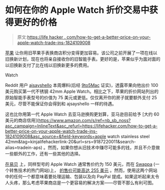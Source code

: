 # 如何在你的 Apple Watch 折价交易中获得更好的价格

> 原文:[https://life hacker . com/how-to-get-a-better-price-on-your-apple-watch-trade-ins-1824109008](https://lifehacker.com/how-to-get-a-better-price-on-your-apple-watch-trade-ins-1824109008)

[苹果](https://lifehacker.com/when-you-should-skip-apple-upgrades-1821013599) 让你用旧苹果手表换商店积分变得更加容易。该公司之前开展了一项在线以旧换新计划，现在也将亲自接收你的旧智能手表。更好的是，苹果似乎为面对面的以旧换新支付了比在线以旧换新更多的费用。

Watch

Reddit 用户 [ajsayshello](https://www.reddit.com/r/apple/comments/879taz/you_can_finally_trade_in_apple_watches_in_apple/) 本周爆料(后经 [9to5Mac](https://9to5mac.com/2018/03/26/apple-watch-in-store-trade-in/) 证实)，透露苹果向他出价 100 美元购买第一代不锈钢 42mm Apple Watch。相比之下，苹果的折价网站列出的原始智能手表型号的价值为 75 美元或更低。仅仅离开你的房子就要额外支付 25 美元，尽管不能保证你会得到和 ajsayshello 一样的待遇。

这也比你用第一代 Apple Watch 去亚马逊换购更划算，亚马逊目前给予 [大约 60 美元的商店信用](https://www.amazon.com/s/ref=nb_sb_noss?asc_campaign=InlineText&asc_refurl=https://lifehacker.com/how-to-get-a-better-price-on-your-apple-watch-trade-ins-1824109008&asc_source=&field-keywords=apple watch stainless steel 42mm&tag=kinjalifehackerlink-20&url=srs=9187220011&search-alias=tradein-aps) 。然而，如果你想从旧技术中赚尽可能多的钱，并且不介意做一些额外的工作，还有一些其他的选择。

[在易贝](https://www.ebay.com/sch/i.html?_from=R40&_trksid=p2499334.m570.l1311.R1.TR5.TRC1.A0.H0.Xapple+watch+first.TRS0&_nkw=apple+watch+first+generation&_sacat=0) 上，同样型号的 Apple Watch 通常售价约为 150 美元，而在 [Swappa](https://lifehacker.com/swappa-changes-its-10-flat-fee-to-a-sliding-scale-base-1788275696) (一个转售技术的热门网站)上， [的售价可能高达 255 美元](https://swappa.com/buy/apple-watch) 。然而，使用这两个网站中的任何一个都意味着要处理运输、包装以及向 PayPal 提成。如果这听起来太令人头疼，那么考虑苹果商店是一个更容易的解决方案——尽管不那么有利可图。